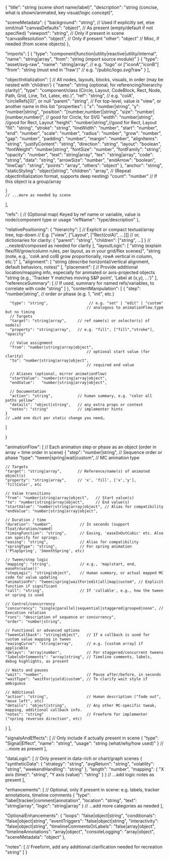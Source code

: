 {
  "title": "string (scene short name/label)",
  "description": "string (concise, what is shown/animated, key visual/logic concept)",

  "sceneMetadata": {
    "background": "string",                                // Used if explicitly set, else omit/null
    "canvasDefaults": "object",                            // As present (empty/default if not specified)
    "viewport": "string",                                  // Only if present in scene
    "canvasResolution": "object",                          // Only if present
    "other": "object"                                      // Misc, if needed (from scene objects)
  },

  "imports": [
    {
      "type": "component|function|utility|reactive|utility/internal",
      "name": "string|array",
      "from": "string (import source module)"
    }
    {
      "type": "asset/svg-raw",
      "name": "string|array",             // e.g. "logo" or ["iconA","iconB"]
      "from": "string (must end in '?raw')" // e.g. "/public/logo.svg?raw"
    }
  ],

  "objectInitialization": [
    // All nodes, layouts, blocks, visuals, in order (may be nested with 'children')
    {
      "name": "string (optional, for referencing/hierarchy clarity)",
      "type": "component/class (Circle, Layout, CodeBlock, Rect, Node, Path, Grid, Line, Txt, Latex, etc.)",
      "ref": "string",                             // e.g. "colA", "circleRefs[0]", or null
      "parent": "string",                          // For top-level, value is "view", or another name in this list
      "properties": {
        "x": "number|string",
        "y": "number|string",
        "position": "[number,number]|string",
        "size": "number|[number,number]", // good for Circle,  for SVG
        "width": "number|string", //good for Rect, Layout 
        "height": "number|string",//good for Rect, Layout
        "fill": "string",
        "stroke": "string",
        "lineWidth": "number",
        "start": "number",
        "end": "number",
        "scale": "number",
        "radius": "number",
        "grow": "number",
        "gap": "number",
        "padding": "number",
        "margin": "number",
        "alignItems": "string",
        "justifyContent": "string",
        "direction": "string",
        "layout": "boolean",
        "fontWeight": "number|string",
        "fontSize": "number",
        "fontFamily": "string",
        "opacity": "number",
        "text": "string|array",
        "tex": "string|array",
        "code": "string",
        "data": "string",
        "arrowSize": "number",
        "endArrow": "boolean",
        "lineCap": "string",
        "points": "array",
        "others": "object"
      },
      "anchor": "string",
      "staticStyling": "object|string",
      "children": "array",    // (Repeat objectInitialization format, supports deep nesting)
      "count": "number"       // If this object is a group/array

    }
    // ...more as needed by scene
  ],

  "refs": {
    // (Optional map) Keyed by ref name or variable, value is node/component type or usage
    "refName": "type/description"
  },

  "relativePositioning": {
    "hierarchy": [
      // Explicit or compact textual/array tree, top-down
      // E.g. ["view", ["Layout", ["Rect(colA)", ...]]]
      // or, dictionaries for clarity:
      {
        "parent": "string",
        "children": ["string", ...]
      }
      // ...nested/composed as needed for clarity
    ],
    "layoutLogic": [
      "string (explain flex/fill/grow/column rules, per layout, as in your grid/flex scenes)",
      "string (note, e.g., 'colA and colB grow proportionally, rowA vertical in column, etc.')"
    ],
    "alignment": [
      "string (describe horizontal/vertical alignment, default behaviors, notes)"
    ],
    "placement": [
      // Provide additional location/mapping info, especially for animated or axis-projected objects
      "string (e.g., 'Tracker Y matches moving S&P point', 'Label at (x,y), ...')"
    ],
    "referenceSummary": [
      // If used, summary for named refs/variables, to correlate with code
      "string"
    ]
  },
  "contentManipulation": [
    {
      "step": "number|string",           // order or phase (e.g. 1, "init", etc.)

      "type": "string",                  // e.g. "set" | "edit" | "custom"
                                        // analogous to animationFlow.type but no timing
      // Targets
      "target": "string|array",     // ref name(s) or selector(s) of node(s)
      "property": "string|array",   // e.g. "fill", ["fill","stroke"], "opacity"

      // Value assignment
      "from": "number|string|array|object", 
                                        // optional start value (for clarity)
      "to": "number|string|array|object",   
                                        // required end value

      // Aliases (optional, mirror animationFlow)
      "startValue": "number|string|array|object",
      "endValue":   "number|string|array|object",

      // Documentation
      "action": "string",           // human summary, e.g. "color all paths yellow"
      "details": "object|string",   // any extra props or context
      "notes": "string"             // implementer hints
    }
    // …add one dict per static change you need…
  ]

  }

  "animationFlow": [
    // Each animation step or phase as an object (order in array = time order in scene)
  {
    "step": "number|string",             // Sequence order or phase
    "type": "tween|spring|wait|custom",  // MC animation type

    // Targets
    "target": "string|array",       // Reference/name(s) of animated object(s)
    "property": "string|array",     // 'x', 'fill', ['x','y'], 'fillColor', etc

    // Value transitions
    "from": "number|string|array|object",   // Start value(s)
    "to": "number|string|array|object",     // End value(s)
    "startValue": "number|string|array|object", // Alias for compatibility
    "endValue": "number|string|array|object",

    // Duration / time
    "duration": "number",            // In seconds (support float/duration/named)
    "timingFunction": "string",      // Easing, 'easeInOutCubic' etc. Also can specify for springs.
    "easing": "string",              // Alias for compatibility
    "springType": "string",          // For spring animation ('PlopSpring', 'SmoothSpring', etc)

    // Tween/step logic
    "mapping": "string",             // e.g., 'map(start, end, easeFn(value))'
    "stepLogic": "string|object",    // Human summary, or actual mapped MC code for value updating
    "animationFn": "tween|spring|waitFor|edit|all|map|custom", // Explicit function if significant
    "call": "string",                // If 'callable', e.g., how the tween or spring is used

    // Control/concurrency
    "concurrency": "single|parallel|sequential|staggered|grouped|none", // Execution relation
    "runs": "description of sequence or concurrency",
    "order": "number|string",

    // Functional or advanced options
    "tweenCallback": "string|object",   // If a callback is used for custom value mapping in tween
    "easingCurve": "string|array",      // e.g. [custom array] if applicable
    "delays": "array|number",           // For staggered/concurrent tweens
    "labelsOrComments": "array|string", // Timeline comments, labels, debug highlights, as present

    // Waits and pauses
    "wait": "number",                   // Pause after/before, in seconds
    "waitType": "waitFor|yield|custom", // To clarify wait style if ambiguous

    // Additional
    "action": "string",                 // Human description ("fade out", "move left", etc)
    "details": "object|string",         // Any other MC-specific tweak, mapping, additional callback info.
    "notes": "string"                   // Freeform for implementer ("spring reverses direction", etc)
  }
  ],

  "signalsAndEffects": [
    // Only include if actually present in scene
    {
      "type": "Signal|Effect",
      "name": "string",
      "usage": "string (what/why/how used)"
    }
    // ...more as present
  ],

  "dataLogic": [
    // Only present in data-rich or chart/graph scenes
    {
      "syntheticData": {
        "strategy": "string",
        "avgReturn": "string",
        "volatility": "string",
        "weekendHandling": "string"
      },
      "length": "number",
      "mapping": {
        "X axis (time)": "string",
        "Y axis (value)": "string"
      }
    }
    // ...add logic notes as present
  ],

  "enhancements": [
    // Optional, only if present in scene: e.g. labels, tracker annotations, timeline comments
    {
      "type": "label|tracker|comment|annotation",
      "location": "string",
      "text": "string|array",
      "logic": "string|array"
    }
    // ...add more categories as needed
  ],

  "OptionalEnhancements": {
    "loops": "false|object|string",
    "conditionals": "false|object|string",
    "eventTriggers": "false|object|string",
    "interactivity": "false|object|string",
    "timelineCommentsOrLabels": "false|array|object",
    "timelineAnnotations": "array|object",
    "consoleLogging": "array|object",
    "sceneMetadata": "object"
  },

  "notes": [
    // Freeform, add any additional clarification needed for recreation
    "string"
  ]
}